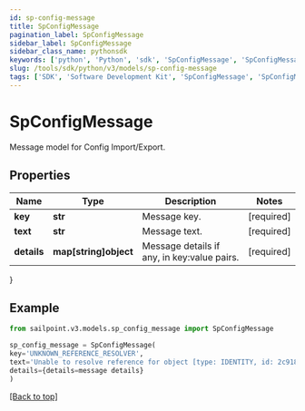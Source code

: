```yaml
---
id: sp-config-message
title: SpConfigMessage
pagination_label: SpConfigMessage
sidebar_label: SpConfigMessage
sidebar_class_name: pythonsdk
keywords: ['python', 'Python', 'sdk', 'SpConfigMessage', 'SpConfigMessage']
slug: /tools/sdk/python/v3/models/sp-config-message
tags: ['SDK', 'Software Development Kit', 'SpConfigMessage', 'SpConfigMessage']
---
```


# SpConfigMessage

Message model for Config Import/Export.

## Properties

| Name | Type | Description | Notes |
| --- | --- | --- | --- |
| **key** | **str** | Message key. | [required] |
| **text** | **str** | Message text. | [required] |
| **details** | **map[string]object** | Message details if any, in key:value pairs. | [required] |

}

## Example

```python
from sailpoint.v3.models.sp_config_message import SpConfigMessage

sp_config_message = SpConfigMessage(
key='UNKNOWN_REFERENCE_RESOLVER',
text='Unable to resolve reference for object [type: IDENTITY, id: 2c91808c746e9c9601747d6507332ecz, name: random identity]',
details={details=message details}
)

```

[[Back to top]](#)
